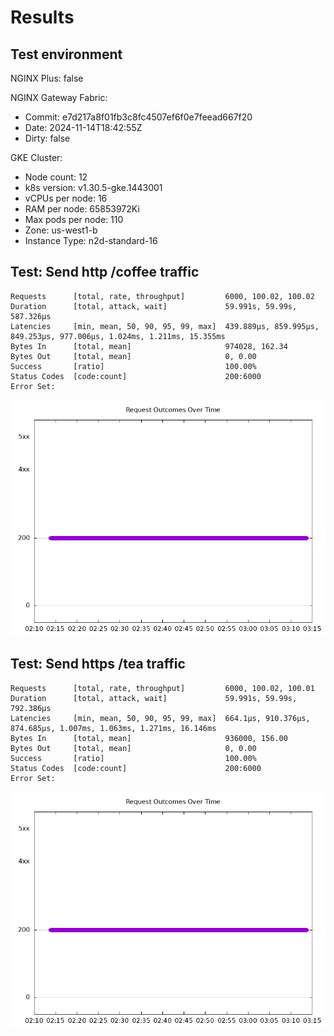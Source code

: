 # Results

## Test environment

NGINX Plus: false

NGINX Gateway Fabric:

- Commit: e7d217a8f01fb3c8fc4507ef6f0e7feead667f20
- Date: 2024-11-14T18:42:55Z
- Dirty: false

GKE Cluster:

- Node count: 12
- k8s version: v1.30.5-gke.1443001
- vCPUs per node: 16
- RAM per node: 65853972Ki
- Max pods per node: 110
- Zone: us-west1-b
- Instance Type: n2d-standard-16

## Test: Send http /coffee traffic

```text
Requests      [total, rate, throughput]         6000, 100.02, 100.02
Duration      [total, attack, wait]             59.991s, 59.99s, 587.326µs
Latencies     [min, mean, 50, 90, 95, 99, max]  439.889µs, 859.995µs, 849.253µs, 977.006µs, 1.024ms, 1.211ms, 15.355ms
Bytes In      [total, mean]                     974028, 162.34
Bytes Out     [total, mean]                     0, 0.00
Success       [ratio]                           100.00%
Status Codes  [code:count]                      200:6000  
Error Set:
```

![http-oss.png](http-oss.png)

## Test: Send https /tea traffic

```text
Requests      [total, rate, throughput]         6000, 100.02, 100.01
Duration      [total, attack, wait]             59.991s, 59.99s, 792.386µs
Latencies     [min, mean, 50, 90, 95, 99, max]  664.1µs, 910.376µs, 874.685µs, 1.007ms, 1.063ms, 1.271ms, 16.146ms
Bytes In      [total, mean]                     936000, 156.00
Bytes Out     [total, mean]                     0, 0.00
Success       [ratio]                           100.00%
Status Codes  [code:count]                      200:6000  
Error Set:
```

![https-oss.png](https-oss.png)
